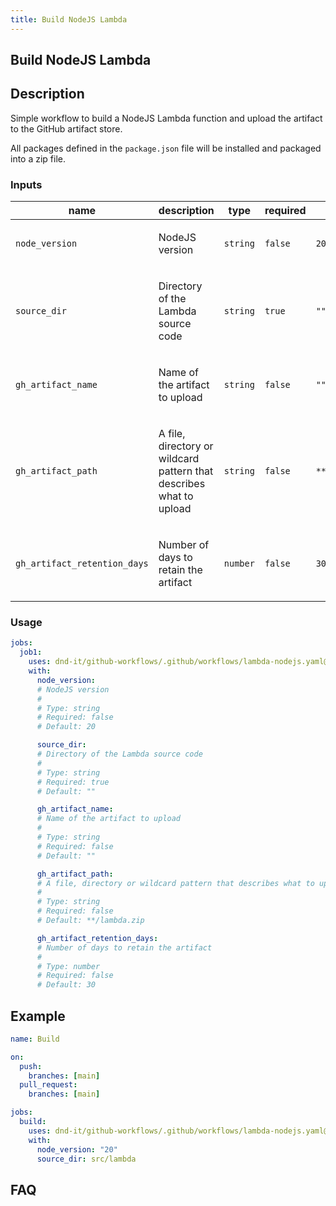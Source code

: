 ```yaml
---
title: Build NodeJS Lambda
---
```


<!-- action-docs-header source=".github/workflows/lambda-nodejs.yaml" -->
## Build NodeJS Lambda
<!-- action-docs-header source=".github/workflows/lambda-nodejs.yaml" -->

## Description

Simple workflow to build a NodeJS Lambda function and upload the artifact to the GitHub artifact store.

All packages defined in the `package.json` file will be installed and packaged into a zip file.

<!-- action-docs-inputs source=".github/workflows/lambda-nodejs.yaml" -->
### Inputs

| name | description | type | required | default |
| --- | --- | --- | --- | --- |
| `node_version` | <p>NodeJS version</p> | `string` | `false` | `20` |
| `source_dir` | <p>Directory of the Lambda source code</p> | `string` | `true` | `""` |
| `gh_artifact_name` | <p>Name of the artifact to upload</p> | `string` | `false` | `""` |
| `gh_artifact_path` | <p>A file, directory or wildcard pattern that describes what to upload</p> | `string` | `false` | `**/lambda.zip` |
| `gh_artifact_retention_days` | <p>Number of days to retain the artifact</p> | `number` | `false` | `30` |
<!-- action-docs-inputs source=".github/workflows/lambda-nodejs.yaml" -->

<!-- action-docs-outputs source=".github/workflows/lambda-nodejs.yaml" -->

<!-- action-docs-outputs source=".github/workflows/lambda-nodejs.yaml" -->

<!-- action-docs-usage source=".github/workflows/lambda-nodejs.yaml" project="dnd-it/github-workflows/.github/workflows/lambda-nodejs.yaml" version="v2" -->
### Usage

```yaml
jobs:
  job1:
    uses: dnd-it/github-workflows/.github/workflows/lambda-nodejs.yaml@v2
    with:
      node_version:
      # NodeJS version
      #
      # Type: string
      # Required: false
      # Default: 20

      source_dir:
      # Directory of the Lambda source code
      #
      # Type: string
      # Required: true
      # Default: ""

      gh_artifact_name:
      # Name of the artifact to upload
      #
      # Type: string
      # Required: false
      # Default: ""

      gh_artifact_path:
      # A file, directory or wildcard pattern that describes what to upload
      #
      # Type: string
      # Required: false
      # Default: **/lambda.zip

      gh_artifact_retention_days:
      # Number of days to retain the artifact
      #
      # Type: number
      # Required: false
      # Default: 30
```
<!-- action-docs-usage source=".github/workflows/lambda-nodejs.yaml" project="dnd-it/github-workflows/.github/workflows/lambda-nodejs.yaml" version="v2" -->

## Example

```yaml
name: Build

on:
  push:
    branches: [main]
  pull_request:
    branches: [main]

jobs:
  build:
    uses: dnd-it/github-workflows/.github/workflows/lambda-nodejs.yaml@v1
    with:
      node_version: "20"
      source_dir: src/lambda
```

## FAQ
